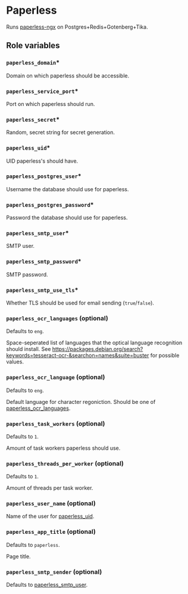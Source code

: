 # Paperless

Runs [paperless-ngx](https://docs.paperless-ngx.com) on Postgres+Redis+Gotenberg+Tika.

## Role variables

### `paperless_domain`*
Domain on which paperless should be accessible.

### `paperless_service_port`*
Port on which paperless should run.

### `paperless_secret`*
Random, secret string for secret generation.

### `paperless_uid`*
UID paperless's should have.

### `paperless_postgres_user`*
Username the database should use for paperless.

### `paperless_postgres_password`*
Password the database should use for paperless.

### `paperless_smtp_user`*
SMTP user.

### `paperless_smtp_password`*
SMTP password.

### `paperless_smtp_use_tls`*
Whether TLS should be used for email sending (`true`/`false`). 

### `paperless_ocr_languages` (optional)
Defaults to `eng`.

Space-seperated list of languages that the optical language recognition should install.
See https://packages.debian.org/search?keywords=tesseract-ocr-&searchon=names&suite=buster for possible values.

### `paperless_ocr_language` (optional)
Defaults to `eng`.

Default language for character regoniction. Should be one of [paperless_ocr_languages](#paperless_ocr_languages).

### `paperless_task_workers` (optional)
Defaults to `1`.

Amount of task workers paperless should use.

### `paperless_threads_per_worker` (optional)
Defaults to `1`.

Amount of threads per task worker.

### `paperless_user_name` (optional)
Name of the user for [paperless_uid](#paperless_uid).

### `paperless_app_title` (optional)
Defaults to `paperless`.

Page title.

### `paperless_smtp_sender` (optional)

Defaults to [paperless_smtp_user](#paperless_smtp_user).
